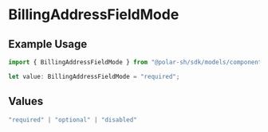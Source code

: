 # BillingAddressFieldMode

## Example Usage

```typescript
import { BillingAddressFieldMode } from "@polar-sh/sdk/models/components/billingaddressfieldmode.js";

let value: BillingAddressFieldMode = "required";
```

## Values

```typescript
"required" | "optional" | "disabled"
```